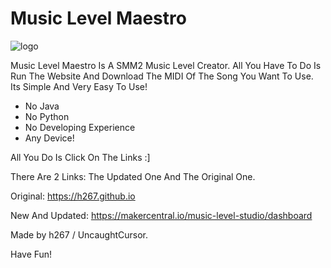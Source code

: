 # Music Level Maestro

![logo](https://user-images.githubusercontent.com/123649255/232172315-d22ea589-8b60-4dbe-b67b-e0bbcb1eacef.png)




Music Level Maestro Is A SMM2 Music Level Creator. All You Have To Do Is Run The Website And Download The MIDI Of The Song You Want To Use.
Its Simple And Very Easy To Use!

+ No Java
+ No Python
+ No Developing Experience
+ Any Device!

All You Do Is Click On The Links :]

There Are 2 Links: The Updated One And The Original One.

Original: https://h267.github.io

New And Updated: https://makercentral.io/music-level-studio/dashboard 


 Made by h267 / UncaughtCursor. 

Have Fun!

